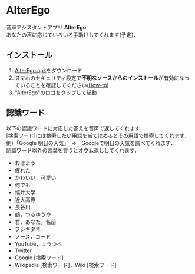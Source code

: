 # AlterEgo
音声アシスタントアプリ <b>AlterEgo</b>  
あなたの声に応じていろいろ手助けしてくれます(予定)．  

## インストール
<ol>
  <li><a href="https://github.com/75u2u/AlterEgo/releases">AlterEgo.apk</a>をダウンロード</li>
<li>スマホのセキュリティ設定で<b>不明なソースからのインストール</b>が有効になっていることを確認してください(<a href="https://www.wikihow.tech/Install-APK-Files-on-Android">How-to<a>)</li>
<li>"AlterEgo"のロゴをタップして起動</li>
</ol>

## 認識ワード
以下の認識ワードに対応した答えを音声で返してくれます．  
[検索ワード]には検索したい用語を当てはめるとその用語で検索してくれます．  
例）「Google 明日の天気」　→　Googleで明日の天気を調べてくれます．  
認識ワード以外の言葉を言うとオウム返ししてくれます．  

<ul>
<li>おはよう</li>
<li>疲れた</li>
<li>かわいい，可愛い</li>
<li>何でも</li>
<li>福井大学</li>
<li>近大高専</li>
<li>長谷川</li>
<li>鶴，つるゆうや</li>
<li>君，あなた，名前</li>
<li>フシギダネ</li>
<li>ソース，コード</li>
<li>YouTube，ようつべ</li>
<li>Twitter</li>
<li>Google [検索ワード]</li>
<li>Wikipedia [検索ワード]，Wiki [検索ワード]</li>
</ul>
